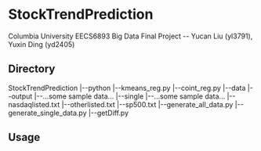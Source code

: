 # StockTrendPrediction
Columbia University EECS6893 Big Data Final Project -- Yucan Liu (yl3791), Yuxin Ding (yd2405)

## Directory
StockTrendPrediction
  |--python
      |--kmeans_reg.py
      |--coint_reg.py
  |--data
      |--output
          |--...some sample data...
      |--single
          |--...some sample data...
      |--nasdaqlisted.txt
      |--otherlisted.txt
      |--sp500.txt
      |--generate_all_data.py
      |--generate_single_data.py
      |--getDiff.py

## Usage
